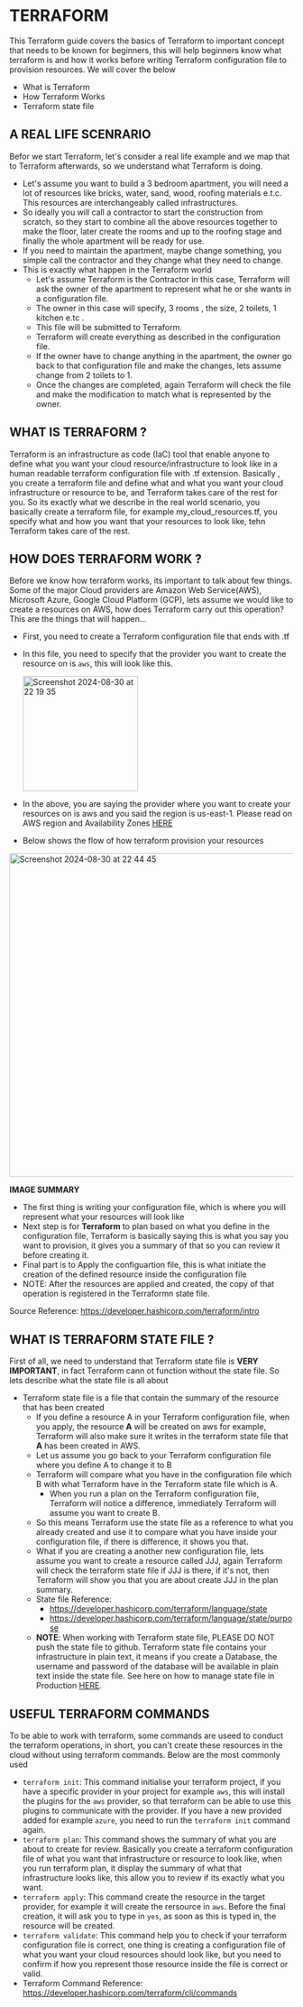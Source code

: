 # TERRAFORM
This Terraform guide covers the basics of Terraform to important concept that needs to be known
for beginners, this will help beginners know what terraform is and how it works before
writing Terraform configuration file to provision resources. We will cover the below
- What is Terraform
- How Terraform Works
- Terraform state file


## A REAL LIFE SCENRARIO
Befor we start Terraform, let's consider a real life example and we map that to Terraform afterwards, so we understand what Terraform is doing.
- Let's assume you want to build a 3 bedroom apartment, you will need a lot of resources like bricks, water, sand, wood, roofing materials e.t.c. This resources are interchangeably called infrastructures.
- So ideally you will call a contractor to start the construction from scratch, so they start to combine all the above resources together to make the floor, later create the rooms and up to the roofing stage and finally the whole apartment will be ready for use.
- If you need to maintain the apartment, maybe change something, you simple call the contractor and they change what they need to change.
- This is exactly what happen in the Terraform world
  - Let's assume Terraform is the Contractor in this case, Terraform will ask the owner of the apartment to represent what he or she wants in a configuration file.
  - The owner in this case will specify, 3 rooms , the size, 2 toilets, 1 kitchen e.tc .
  - This file will be submitted to Terraform.
  - Terraform will create everything as described in the configuration file.
  - If the owner have to change anything in the apartment, the owner go back to that configuration file and make the changes, lets assume change from 2 toilets to 1.
  - Once the changes are completed, again Terraform will check the file and make the modification to match what is represented by the owner.

## WHAT IS TERRAFORM ?

Terraform is an infrastructure as code (IaC) tool that enable anyone to define what you want your cloud resource/infrastructure
to look like in a human readable terraform configuration file with .tf extension.
Basically , you create a terraform file and define what and what you want your cloud infrastructure or resource to 
be, and Terraform takes care of the rest for you.
So its exactly what we describe in the real world scenario, you basically create a terraform file, for example my_cloud_resources.tf, you specify what and how you want that your resources to look like, tehn Terraform takes care of the rest.

## HOW DOES TERRAFORM WORK ?
Before we know how terraform works, its important to talk about few things. Some of the major Cloud providers are Amazon Web Service(AWS), Microsoft Azure, Google Cloud Platform (GCP), lets assume we would like to create a resources on AWS, how does Terraform carry out this operation? 
This are the things that will happen...
- First, you need to create a Terraform configuration file that ends with .tf
- In this file, you need to specify that the provider you want to create the resource on is `aws`, this will look like this.
  
  <img width="204" alt="Screenshot 2024-08-30 at 22 19 35" src="https://github.com/user-attachments/assets/a0703d1c-b9d1-4f2e-8f7e-35c49e98c7a8">
  
- In the above, you are saying the provider where you want to create your resources on is aws and you said the region is us-east-1. Please read on AWS region and Availability Zones [HERE](https://aws.amazon.com/about-aws/global-infrastructure/regions_az/)
- Below shows the flow of how terraform provision your resources
<img width="574" alt="Screenshot 2024-08-30 at 22 44 45" src="https://github.com/user-attachments/assets/7453f25c-b372-4860-9fee-28836441461b">

**IMAGE SUMMARY**
- The first thing is writing your configuration file, which is where you will represent what your resources will look like
- Next step is for **Terraform** to plan based on what you define in the configuration file, Terraform is basically saying this is what you say you want to provision, it gives you a summary of that so you can review it before creating it.
- Final part is to Apply the configuartion file, this is what initiate the creation of the defined resource inside the configuration file
- NOTE: After the resources are applied and created, the copy of that operation is registered in the Terraformn state file.

Source Reference: https://developer.hashicorp.com/terraform/intro

## WHAT IS TERRAFORM STATE FILE ?
First of all, we need to understand that Terraform state file is **VERY IMPORTANT**, in fact Terraform cann ot function without the state file. So lets describe what the state file is all about
- Terraform state file is a file that contain the summary of the resource that has been created
  - If you define a resource A in your Terraform configuration file, when you apply, the resource **A** will be created on aws for example, Terraform will also make sure it writes in the terraform state file that **A** has been created in AWS.
  - Let us assume you go back to your Terraform configuration file where you define A to change it to B
  - Terraform will compare what you have in the configuration file which B with what Terraform have in the Terraform state file which is A.
    - When you run a plan on the Terraform configuration file, Terraform will notice a difference, immediately Terraform will assume you want to create B.
  - So this means Terraform use the state file as a reference to what you already created and use it to compare what you have inside your configuration file, if there is difference, it shows you that.
  - What if you are creating a another new configuration file, lets assume you want to create a resource called JJJ, again Terraform will check the terraform state file if JJJ is there, if it's not, then Terraform will show you that you are about create JJJ in the plan summary.
  - State file Reference:
    - https://developer.hashicorp.com/terraform/language/state
    - https://developer.hashicorp.com/terraform/language/state/purpose
  - **NOTE**: When working with Terraform state file, PLEASE DO NOT push the state file to github. Terraform state file contains your infrastructure in plain text, it means if you create a Database, the username and password of the database will be available in plain text inside the state file. See here on how to manage state file in Production [HERE](https://developer.hashicorp.com/terraform/language/state/remote).
 
## USEFUL TERRAFORM COMMANDS
To be able to work with terraform, some commands are useed to conduct the terraform operations, in short, you can't create these resources in the cloud without using terraform commands. Below are the most commonly used

- `terraform init`: This command initialise your terraform project, if you have a specific provider in your project for example `aws`, this will install the plugins for the `aws` provider, so that terraform can be able to use this plugins to communicate with the provider. If you have a new provided added for example `azure`, you need to run the `terraform init` command again.
- `terraform plan`: This command shows the summary of what you are about to create for review. Basically you create a terraform configuration file of what you want that infrastructure or resource to look like, when you run terraform plan, it display the summary of what that infrastructure looks like, this allow you to review if its exactly what you want.
- `terraform apply`: This command create the resource in the target provider, for example it will create the rersource in `aws`. Before the final creation, it will ask you to type in `yes`, as soon as this is typed in, the resource will be created.
- `terraform validate`: This command help you to check if your terraform configuration file is correct, one thing is creating a configuration file of what you want your cloud resources should look like, but you need to confirm if how you represent those resource inside the file is correct or valid.
- Terraform Command Reference: https://developer.hashicorp.com/terraform/cli/commands

 

